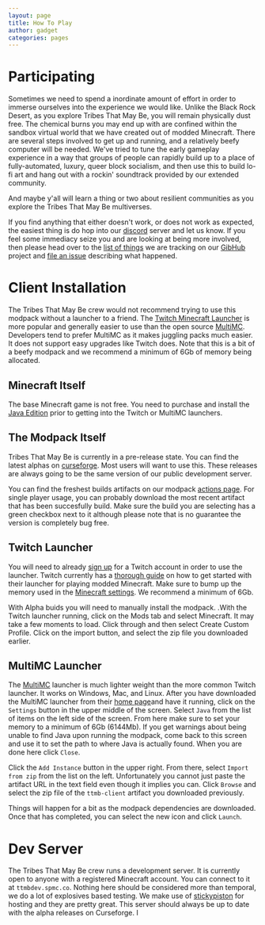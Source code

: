 ```yaml
---
layout: page
title: How To Play
author: gadget
categories: pages
---
```


# Participating

Sometimes we need to spend a inordinate amount of effort in order to immerse ourselves into the experience we would like. Unlike the Black Rock Desert, as you explore Tribes That May Be, you will remain physically dust free. The chemical burns you may end up with are confined within the sandbox virtual world that we have created out of modded Minecraft. There are several steps involved to get up and running, and a relatively beefy computer will be needed. We've tried to tune the early gameplay experience in a way that groups of people can rapidly build up to a place of fully-automated, luxury, queer block socialism, and then use this to build lo-fi art and hang out with a rockin' soundtrack provided by our extended community.

And maybe y'all will learn a thing or two about resilient communities as you explore the Tribes That May Be multiverses.

If you find anything that either doesn't work, or does not work as expected, the easiest thing is do hop into our [discord](https://discord.gg/f8Y9x8m) server and let us know. If you feel some immediacy seize you and are looking at being more involved, then please head over to the [list of things](https://github.com/tribesthatmaybe/modpack/issues) we are tracking on our [GibHub](https://github.com/tribesthatmaybe/modpack/) project and [file an issue](https://docs.github.com/en/github/managing-your-work-on-github/creating-an-issue) describing what happened.

# Client Installation

The Tribes That May Be crew would not recommend trying to use this modpack without a launcher to a friend. The [Twitch Minecraft Launcher](https://help.twitch.tv/s/article/How-to-Play-Minecraft-with-Twitch-App) is more popular and generally easier to use than the open source [MultiMC](https://multimc.org/). Developers tend to prefer MultiMC as it makes juggling packs much easier. It does not support easy upgrades like Twitch does. Note that this is a bit of a beefy modpack and we recommend a minimum of 6Gb of memory being allocated.

## Minecraft Itself

The base Minecraft game is not free. You need to purchase and install the [Java Edition](https://www.minecraft.net/en-us/store/minecraft-java-edition/) prior to getting into the Twitch or MultiMC launchers.

## The Modpack Itself

Tribes That May Be is currently in a pre-release state. You can find the latest alphas on [curseforge](https://www.curseforge.com/minecraft/modpacks/tribes-that-may-be). Most users will want to use this. These releases are always going to be the same version of our public development server.

You can find the freshest builds artifacts on our modpack [actions page](https://github.com/tribesthatmaybe/modpack/actions?query=workflow%3Amake-modpack). For single player usage, you can probably download the most recent artifact that has been succesfully build. Make sure the build you are selecting has a green checkbox next to it although please note that is no guarantee the version is completely bug free.

## Twitch Launcher

You will need to already [sign up](https://www.twitch.tv/signup) for a Twitch account in order to use the launcher. Twitch currently has a [thorough guide](https://help.twitch.tv/s/article/How-to-Play-Minecraft-with-Twitch-App) on how to get started with their launcher for playing modded Minecraft. Make sure to bump up the memory used in the [Minecraft settings](https://help.twitch.tv/s/article/How-to-Play-Minecraft-with-Twitch-App#Settings). We recommend a minimum of 6Gb.

With Alpha buids you will need to manually install the modpack. .With the Twitch launcher running, click on the Mods tab and select Minecraft. It may take a few moments to load. Click through and then select Create Custom Profile. Click on the import button, and select the zip file you downloaded earlier.

## MultiMC Launcher

The [MultiMC](https://multimc.org/) launcher is much lighter weight than the more common Twitch launcher. It works on Windows, Mac, and Linux. After you have downloaded the MultiMC launcher from their [home page](https://multimc.org/)and have it running, click on the `Settings` button in the upper middle of the screen. Select `Java` from the list of items on the left side of the screen. From here make sure to set your memory to a minimum of 6Gb (6144Mb). If you get warnings about being unable to find Java upon running the modpack, come back to this screen and use it to set the path to where Java is actually found. When you are done here click `Close`.

Click the `Add Instance` button in the upper right. From there, select `Import from zip` from the list on the left. Unfortunately you cannot just paste the artifact URL in the text field even though it implies you can. Click `Browse` and select the zip file of the `ttmb-client` artifact you downloaded previously.

Things will happen for a bit as the modpack dependencies are downloaded. Once that has completed, you can select the new icon and click `Launch`.

# Dev Server

The Tribes That May Be crew runs a development server. It is currently open to anyone with a registered Minecraft account. You can connect to it at `ttmbdev.spmc.co`. Nothing here should be considered more than temporal, we do a lot of explosives based testing. We make use of [stickypiston](https://stickypiston.co/) for hosting and they are pretty great. This server should always be up to date with the alpha releases on Curseforge. I

